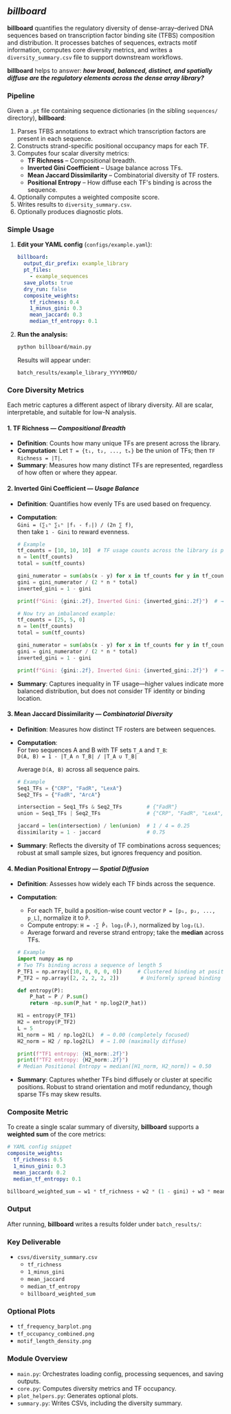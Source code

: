 ## *billboard*

**billboard** quantifies the regulatory diversity of dense-array–derived DNA sequences based on transcription factor binding site (TFBS) composition and distribution. It processes batches of sequences, extracts motif information, computes core diversity metrics, and writes a `diversity_summary.csv` file to support downstream workflows.

**billboard** helps to answer: ***how broad, balanced, distinct, and spatially diffuse are the regulatory elements across the dense array library?***

### Pipeline

Given a `.pt` file containing sequence dictionaries (in the sibling `sequences/` directory), **billboard**:

1. Parses TFBS annotations to extract which transcription factors are present in each sequence.
2. Constructs strand-specific positional occupancy maps for each TF.
3. Computes four scalar diversity metrics:
   - **TF Richness** – Compositional breadth.
   - **Inverted Gini Coefficient** – Usage balance across TFs.
   - **Mean Jaccard Dissimilarity** – Combinatorial diversity of TF rosters.
   - **Positional Entropy** – How diffuse each TF's binding is across the sequence.
4. Optionally computes a weighted composite score.
5. Writes results to `diversity_summary.csv`.
6. Optionally produces diagnostic plots.

### Simple Usage

1. **Edit your YAML config** (`configs/example.yaml`):
    ```yaml
    billboard:
      output_dir_prefix: example_library
      pt_files:
        - example_sequences
      save_plots: true
      dry_run: false
      composite_weights:
        tf_richness: 0.4
        1_minus_gini: 0.3
        mean_jaccard: 0.3
        median_tf_entropy: 0.1
    ```

2. **Run the analysis:**
    ```bash
    python billboard/main.py
    ```

    Results will appear under:
    ```
    batch_results/example_library_YYYYMMDD/
    ```

### Core Diversity Metrics

Each metric captures a different aspect of library diversity. All are scalar, interpretable, and suitable for low-N analysis.

#### 1. TF Richness — *Compositional Breadth*

- **Definition**: Counts how many unique TFs are present across the library.
- **Computation**: Let `T = {t₁, t₂, ..., tₖ}` be the union of TFs; then `TF Richness = |T|`.
- **Summary**: Measures how many distinct TFs are represented, regardless of how often or where they appear.

#### 2. Inverted Gini Coefficient — *Usage Balance*

- **Definition**: Quantifies how evenly TFs are used based on frequency.
- **Computation**:  
  `Gini = (∑₁ⁿ ∑₁ⁿ |fᵢ - fⱼ|) / (2n ∑ f)`,  
  then take `1 - Gini` to reward evenness.
  ```python
  # Example
  tf_counts = [10, 10, 10]  # TF usage counts across the library is perfectly even
  n = len(tf_counts)
  total = sum(tf_counts)

  gini_numerator = sum(abs(x - y) for x in tf_counts for y in tf_counts)
  gini = gini_numerator / (2 * n * total)
  inverted_gini = 1 - gini

  print(f"Gini: {gini:.2f}, Inverted Gini: {inverted_gini:.2f}")  # → Gini: 0.00, Inverted Gini: 1.00

  # Now try an imbalanced example:
  tf_counts = [25, 5, 0]
  n = len(tf_counts)
  total = sum(tf_counts)

  gini_numerator = sum(abs(x - y) for x in tf_counts for y in tf_counts)
  gini = gini_numerator / (2 * n * total)
  inverted_gini = 1 - gini

  print(f"Gini: {gini:.2f}, Inverted Gini: {inverted_gini:.2f}")  # → Gini: 0.56, Inverted Gini: 0.44
  ```

- **Summary**: Captures inequality in TF usage—higher values indicate more balanced distribution, but does not consider TF identity or binding location.

#### 3. Mean Jaccard Dissimilarity — *Combinatorial Diversity*

- **Definition**: Measures how distinct TF rosters are between sequences.
- **Computation**:  
  For two sequences A and B with TF sets `T_A` and `T_B`:  
  `D(A, B) = 1 - |T_A ∩ T_B| / |T_A ∪ T_B|`

  Average `D(A, B)` across all sequence pairs.
  ```python
  # Example
  Seq1_TFs = {"CRP", "FadR", "LexA"}
  Seq2_TFs = {"FadR", "ArcA"}

  intersection = Seq1_TFs & Seq2_TFs        # {"FadR"}
  union = Seq1_TFs | Seq2_TFs               # {"CRP", "FadR", "LexA", "ArcA"}

  jaccard = len(intersection) / len(union)  # 1 / 4 = 0.25
  dissimilarity = 1 - jaccard               # 0.75
  ```

- **Summary**: Reflects the diversity of TF combinations across sequences; robust at small sample sizes, but ignores frequency and position.

#### 4. Median Positional Entropy — *Spatial Diffusion*

- **Definition**: Assesses how widely each TF binds across the sequence.
- **Computation**:
  - For each TF, build a position-wise count vector `P = [p₁, p₂, ..., p_L]`, normalize it to `P̂`.
  - Compute entropy: `H = -∑ P̂ᵢ log₂(P̂ᵢ)`, normalized by `log₂(L)`.
  - Average forward and reverse strand entropy; take the **median** across TFs.
  ```python
  # Example
  import numpy as np
  # Two TFs binding across a sequence of length 5
  P_TF1 = np.array([10, 0, 0, 0, 0])     # Clustered binding at position 0
  P_TF2 = np.array([2, 2, 2, 2, 2])       # Uniformly spread binding

  def entropy(P):
      P_hat = P / P.sum()
      return -np.sum(P_hat * np.log2(P_hat))

  H1 = entropy(P_TF1)
  H2 = entropy(P_TF2)
  L = 5
  H1_norm = H1 / np.log2(L)  # → 0.00 (completely focused)
  H2_norm = H2 / np.log2(L)  # → 1.00 (maximally diffuse)

  print(f"TF1 entropy: {H1_norm:.2f}")
  print(f"TF2 entropy: {H2_norm:.2f}")
  # Median Positional Entropy = median([H1_norm, H2_norm]) = 0.50
  ```

- **Summary**: Captures whether TFs bind diffusely or cluster at specific positions. Robust to strand orientation and motif redundancy, though sparse TFs may skew results.

### Composite Metric

To create a single scalar summary of diversity, **billboard** supports a **weighted sum** of the core metrics:

```yaml
# YAML config snippet
composite_weights:
  tf_richness: 0.5
  1_minus_gini: 0.3
  mean_jaccard: 0.2
  median_tf_entropy: 0.1
```
```python
billboard_weighted_sum = w1 * tf_richness + w2 * (1 - gini) + w3 * mean_jaccard + w4 * median_tf_entropy
```

### Output

After running, **billboard** writes a results folder under `batch_results/`:

### Key Deliverable
- `csvs/diversity_summary.csv`
  - `tf_richness`
  - `1_minus_gini`
  - `mean_jaccard`
  - `median_tf_entropy`
  - `billboard_weighted_sum`

### Optional Plots
- `tf_frequency_barplot.png`
- `tf_occupancy_combined.png`
- `motif_length_density.png`

### Module Overview

- `main.py`: Orchestrates loading config, processing sequences, and saving outputs.
- `core.py`: Computes diversity metrics and TF occupancy.
- `plot_helpers.py`: Generates optional plots.
- `summary.py`: Writes CSVs, including the diversity summary.